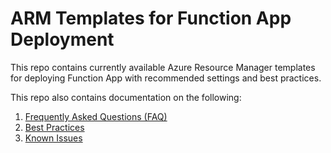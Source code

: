 # ARM Templates for Function App Deployment

This repo contains currently available Azure Resource Manager templates for deploying Function App with recommended settings and best practices.

This repo also contains documentation on the following:

1. <a href="https://github.com/patelchandni/arm-template-functions-deployment/blob/main/documentation/FAQs.md">Frequently Asked Questions (FAQ)</a>
2. <a href="">Best Practices</a>
3. <a href="">Known Issues</a>
